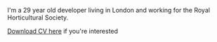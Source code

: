 I'm a 29 year old developer living in London and working for the Royal Horticultural Society.

[Download CV here](http://piersonthe.net/Piers_Karsenbarg_CV.pdf) if you're interested